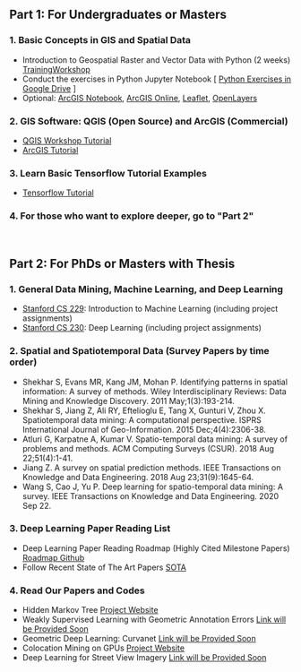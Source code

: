 

## Part 1: For Undergraduates or Masters

### 1. Basic Concepts in GIS and Spatial Data
 
- Introduction to Geospatial Raster and Vector Data with Python (2
weeks) [TrainingWorkshop]
-  Conduct the exercises in Python Jupyter Notebook [ [Python Exercises in Google Drive] ]
-  Optional: [ArcGIS Notebook], [ArcGIS Online], [Leaflet], [OpenLayers]

 ### 2. GIS Software: QGIS (Open Source) and ArcGIS (Commercial)
 - [QGIS Workshop Tutorial]
 - [ArcGIS Tutorial]

 ### 3.	Learn Basic Tensorflow Tutorial Examples
 - [Tensorflow Tutorial]
 
 ### 4. For those who want to explore deeper, go to "Part 2"



</br>

 ## Part 2: For PhDs or Masters with Thesis
 
 ### 1.	General Data Mining, Machine Learning, and Deep Learning
  - [Stanford CS 229]: Introduction to Machine Learning (including project assignments)
  - [Stanford CS 230]: Deep Learning (including project assignments)

### 2.	Spatial and Spatiotemporal Data (Survey Papers by time order)
 - Shekhar S, Evans MR, Kang JM, Mohan P. Identifying patterns in spatial information: A survey of methods. Wiley Interdisciplinary Reviews: Data Mining and Knowledge Discovery. 2011 May;1(3):193-214.
-	Shekhar S, Jiang Z, Ali RY, Eftelioglu E, Tang X, Gunturi V, Zhou X. Spatiotemporal data mining: A computational perspective. ISPRS International Journal of Geo-Information. 2015 Dec;4(4):2306-38.
- 	Atluri G, Karpatne A, Kumar V. Spatio-temporal data mining: A survey of problems and methods. ACM Computing Surveys (CSUR). 2018 Aug 22;51(4):1-41.
- Jiang Z. A survey on spatial prediction methods. IEEE Transactions on Knowledge and Data Engineering. 2018 Aug 23;31(9):1645-64.
- Wang S, Cao J, Yu P. Deep learning for spatio-temporal data mining: A survey. IEEE Transactions on Knowledge and Data Engineering. 2020 Sep 22.

### 3.	Deep Learning Paper Reading List
- Deep Learning Paper Reading Roadmap (Highly Cited Milestone Papers) [Roadmap Github] 
- Follow Recent State of The Art Papers [SOTA]

### 4.	Read Our Papers and Codes
- Hidden Markov Tree [Project Website](https://spatialdatasciencegroup.github.io/HMCT/)
- Weakly Supervised Learning with Geometric Annotation Errors [Link will be Provided Soon]
- Geometric Deep Learning: Curvanet [Link will be Provided Soon] 
- Colocation Mining on GPUs [Project Website](https://spatialdatasciencegroup.github.io/HMCT/)
- Deep Learning for Street View Imagery [Link will be Provided Soon] 


 [//]: # (These are reference links used in the body of this note and get stripped out when the markdown processor does its job. There is no need to format nicely because it shouldn't be seen. Thanks SO - http://stackoverflow.com/questions/4823468/store-comments-in-markdown-syntax)

   [TrainingWorkshop]: <https://carpentries-incubator.github.io/geospatial-python/>
   [Python Exercises in Google Drive]: <https://drive.google.com/drive/u/0/folders/1DehyLqaBUhTIlUDXJlyFrvbtvO_T8EAm>
   [ArcGIS Online]: <https://learn-arcgis-learngis.hub.arcgis.com/>
   [ArcGIS Notebook]: <https://www.esri.com/en-us/arcgis/products/arcgis-notebooks/overview>
   [Leaflet]: <https://leafletjs.com/>
   [OpenLayers]: <https://openlayers.org/en/latest/doc/tutorials/>
   [QGIS Workshop Tutorial]: <https://gis.harvard.edu/qgis-workshop-and-video-tutorials-0>
   [ArcGIS Tutorial]: <https://www.esri.com/training/catalog/59c40f6fde53ed5705e39c5a/introduction-to-gis-using-arcgis/>
   [Tensorflow Tutorial]: <https://www.tensorflow.org/tutorials>
   [Link will be Provided Soon]: <https://github.com/spatialdatasciencegroup/RATraining>
   [Stanford CS 229]: <https://see.stanford.edu/Course/CS229>
   [Stanford CS 230]: <https://cs230.stanford.edu/lecture/>
   [Roadmap Github]: <https://github.com/floodsung/Deep-Learning-Papers-Reading-Roadmap>
   [SOTA]: <https://paperswithcode.com/sota>

<!--
### 4.	Projects and Codes from Our Group
- Hidden Markov Tree Model (Project Site)
o	Most Updated C++ Codes for HMT (supporting HMT, HMCT, FIST)
o	Other backup versions: KDD18, KDD19, TKDE19, TKDE20 (for reproducibility)
o	Python Version: TBD with Jack O'Donohue
o	ArcGIS Plugin Version:  TBD
o	ArcGIS Online Version: TBD
•	Geometric Annotation Errors (Project Site)
o	SegmentShiftNet: ACM TIST Version 
o	PointShiftNet: KDD 2021 Version
o	UncertaintyVectorNet: TBD
•	Geometric Deep Learning: Curvanet (Project Site)
o	KDD 2020 Version
o	Journal Extension Version
•	Colocation Mining on GPUs (Project Site)
o	SSTD 2017 Version
o	TBD 2018 Version 
•	Street View Image Classification  (Project Site)
o	ACM TDS Version
->
